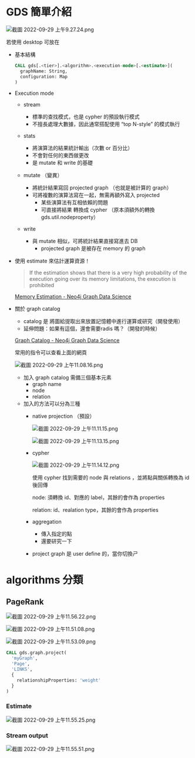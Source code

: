 # GDS 簡單介紹

![截圖 2022-09-29 上午9.27.24.png](GDS%20%E7%B0%A1%E5%96%AE%E4%BB%8B%E7%B4%B9%20f7e2961096cc4517bc9f68d2caabfc9e/%25E6%2588%25AA%25E5%259C%2596_2022-09-29_%25E4%25B8%258A%25E5%258D%25889.27.24.png)

若使用 desktop 可放在

- 基本結構
    
    ```sql
    CALL gds[.<tier>].<algorithm>.<execution-mode>[.<estimate>](
      graphName: String,
      configuration: Map
    )
    ```
    
- Execution mode
    - stream
        - 標準的查找模式，也是 cypher 的預設執行模式
        - 不擅長處理大數據，因此通常搭配使用 “top N-style” 的模式執行
        
    - stats
        - 將演算法的結果統計輸出（次數 or 百分比）
        - 不會對任何的東西做更改
        - 是 mutate 和 write 的基礎
        
    - mutate （變異）
        - 將統計結果寫回 projected graph （也就是被計算的 graph）
        - 可將複數的演算法寫在一起，無需再額外寫入 projected
            - 某些演算法有互相依賴的問題
            - 可直接將結果 轉換成 cypher （原本須額外的轉換 gds.util.nodeproperty）
            
    - write
        - 與 mutate 相似，可將統計結果直接寫進去 DB
            - projected graph 是被存在 memory 的 graph
    
- 使用 estimate 來估計運算資源！
    
    > If the estimation shows that there is a very high probability of the execution going over its memory limitations, the execution is prohibited
    > 
    
    [Memory Estimation - Neo4j Graph Data Science](https://neo4j.com/docs/graph-data-science/current/common-usage/memory-estimation/#estimate-heap-control)
    
- 關於 graph catalog
    - catalog 是 將圖給提取出來放置記憶體中進行運算或研究（開發使用）
    - 延伸問題：如果有這個，還會需要radis 嗎？（開發的時候）
    
    [Graph Catalog - Neo4j Graph Data Science](https://neo4j.com/docs/graph-data-science/current/management-ops/graph-catalog-ops/)
    
    常用的指令可以查看上面的網頁
    
    ![截圖 2022-09-29 上午11.08.16.png](GDS%20%E7%B0%A1%E5%96%AE%E4%BB%8B%E7%B4%B9%20f7e2961096cc4517bc9f68d2caabfc9e/%25E6%2588%25AA%25E5%259C%2596_2022-09-29_%25E4%25B8%258A%25E5%258D%258811.08.16.png)
    
    - 加入 graph catalog 需備三個基本元素
        - graph name
        - node
        - relation
    - 加入的方法可以分為三種
        - native projection （預設）
            
            ![截圖 2022-09-29 上午11.11.15.png](GDS%20%E7%B0%A1%E5%96%AE%E4%BB%8B%E7%B4%B9%20f7e2961096cc4517bc9f68d2caabfc9e/%25E6%2588%25AA%25E5%259C%2596_2022-09-29_%25E4%25B8%258A%25E5%258D%258811.11.15.png)
            
            ![截圖 2022-09-29 上午11.13.15.png](GDS%20%E7%B0%A1%E5%96%AE%E4%BB%8B%E7%B4%B9%20f7e2961096cc4517bc9f68d2caabfc9e/%25E6%2588%25AA%25E5%259C%2596_2022-09-29_%25E4%25B8%258A%25E5%258D%258811.13.15.png)
            
        - cypher
            
            ![截圖 2022-09-29 上午11.14.12.png](GDS%20%E7%B0%A1%E5%96%AE%E4%BB%8B%E7%B4%B9%20f7e2961096cc4517bc9f68d2caabfc9e/%25E6%2588%25AA%25E5%259C%2596_2022-09-29_%25E4%25B8%258A%25E5%258D%258811.14.12.png)
            
            使用 cypher 找到需要的 node 與 relations ，並將點與關係轉換為 id 後回傳
            
            node: 須轉換 id、對應的 label，其餘的會作為 properties
            
            relation: id、realation type，其餘的會作為 properties
            
        - aggregation
            - 傳入指定的點
            - 還要研究一下
        - project graph 是 user define 的，當你切換ㄕ

# algorithms 分類

## PageRank

![截圖 2022-09-29 上午11.56.22.png](GDS%20%E7%B0%A1%E5%96%AE%E4%BB%8B%E7%B4%B9%20f7e2961096cc4517bc9f68d2caabfc9e/%25E6%2588%25AA%25E5%259C%2596_2022-09-29_%25E4%25B8%258A%25E5%258D%258811.56.22.png)

![截圖 2022-09-29 上午11.51.08.png](GDS%20%E7%B0%A1%E5%96%AE%E4%BB%8B%E7%B4%B9%20f7e2961096cc4517bc9f68d2caabfc9e/%25E6%2588%25AA%25E5%259C%2596_2022-09-29_%25E4%25B8%258A%25E5%258D%258811.51.08.png)

![截圖 2022-09-29 上午11.53.09.png](GDS%20%E7%B0%A1%E5%96%AE%E4%BB%8B%E7%B4%B9%20f7e2961096cc4517bc9f68d2caabfc9e/%25E6%2588%25AA%25E5%259C%2596_2022-09-29_%25E4%25B8%258A%25E5%258D%258811.53.09.png)

```sql
CALL gds.graph.project(
  'myGraph',
  'Page',
  'LINKS',
  {
    relationshipProperties: 'weight'
  }
)
```

### Estimate

![截圖 2022-09-29 上午11.55.25.png](GDS%20%E7%B0%A1%E5%96%AE%E4%BB%8B%E7%B4%B9%20f7e2961096cc4517bc9f68d2caabfc9e/%25E6%2588%25AA%25E5%259C%2596_2022-09-29_%25E4%25B8%258A%25E5%258D%258811.55.25.png)

### Stream output

![截圖 2022-09-29 上午11.55.51.png](GDS%20%E7%B0%A1%E5%96%AE%E4%BB%8B%E7%B4%B9%20f7e2961096cc4517bc9f68d2caabfc9e/%25E6%2588%25AA%25E5%259C%2596_2022-09-29_%25E4%25B8%258A%25E5%258D%258811.55.51.png)